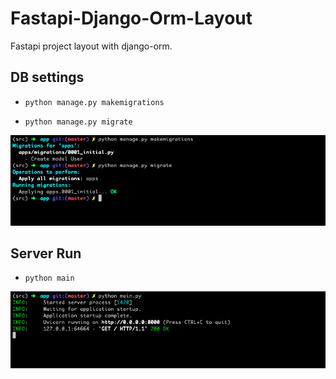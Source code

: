 # Fastapi-Django-Orm-Layout

Fastapi project layout with django-orm.

## DB settings

- `python manage.py makemigrations`

- `python manage.py migrate`

![test](/img/db.png)

## Server Run

- `python main`

![test](/img/run.png)

